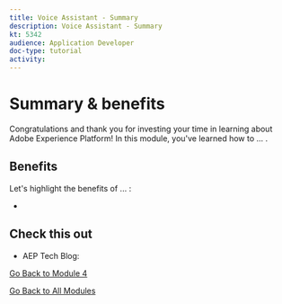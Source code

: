 ```yaml
---
title: Voice Assistant - Summary
description: Voice Assistant - Summary
kt: 5342
audience: Application Developer
doc-type: tutorial
activity: 
---
```


# Summary & benefits

Congratulations and thank you for investing your time in learning about Adobe Experience Platform! 
In this module, you've learned how to ... . 

## Benefits

Let's highlight the benefits of ... :

- 

## Check this out

- AEP Tech Blog: 

[Go Back to Module 4](./data-ingestion-amazon-alexa.md)

[Go Back to All Modules](./../../overview.md)
